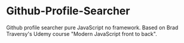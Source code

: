 # Github-Profile-Searcher
Github profile searcher pure JavaScript no framework. Based on Brad Traversy's Udemy course "Modern JavaScript front to back".
